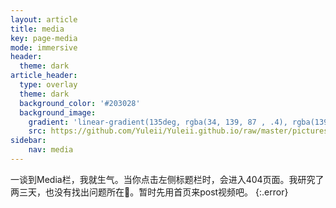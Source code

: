```yaml
---
layout: article
title: media
key: page-media
mode: immersive
header:
  theme: dark
article_header:
  type: overlay
  theme: dark
  background_color: '#203028'
  background_image:
    gradient: 'linear-gradient(135deg, rgba(34, 139, 87 , .4), rgba(139, 34, 139, .4))'
    src: https://github.com/Yuleii/Yuleii.github.io/raw/master/pictures/plog_cover.JPG
sidebar:
    nav: media
---
```


<!--more-->

一谈到Media栏，我就生气。当你点击左侧标题栏时，会进入404页面。我研究了两三天，也没有找出问题所在🤬。暂时先用首页来post视频吧。
{:.error}

